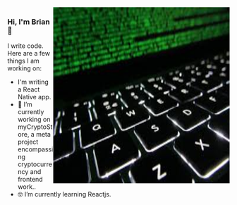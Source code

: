 <img align="right" src="https://github.com/briandcase/briandcase/blob/master/keyboard.jpg" alt="keyboard with lighting effects" width=400px height=400px/>

### Hi, I'm Brian 👋

I write code.  Here are a few things I am working on: 

- I'm writing a React Native app.
- 📱  I’m currently working on myCryptoStore, a meta project encompassing cryptocurrency and frontend work..
- 🤓 I’m currently learning Reactjs.
